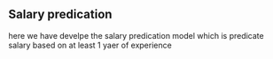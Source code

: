 ## Salary predication
here we have develpe the salary predication model which is predicate salary based on at least 1 yaer of experience
